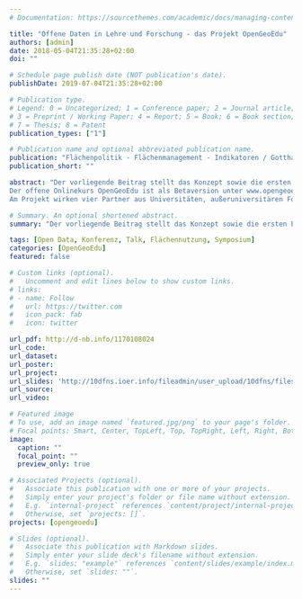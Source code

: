 ```yaml
---
# Documentation: https://sourcethemes.com/academic/docs/managing-content/

title: "Offene Daten in Lehre und Forschung - das Projekt OpenGeoEdu"
authors: [admin]
date: 2018-05-04T21:35:28+02:00
doi: ""

# Schedule page publish date (NOT publication's date).
publishDate: 2019-07-04T21:35:28+02:00

# Publication type.
# Legend: 0 = Uncategorized; 1 = Conference paper; 2 = Journal article;
# 3 = Preprint / Working Paper; 4 = Report; 5 = Book; 6 = Book section;
# 7 = Thesis; 8 = Patent
publication_types: ["1"]

# Publication name and optional abbreviated publication name.
publication: "Flächenpolitik - Flächenmanagement - Indikatoren / Gotthard Meinel, Ulrich Schumacher, Martin Behnisch, Tobias Krüger (Hrsg.)"
publication_short: ""

abstract: "Der vorliegende Beitrag stellt das Konzept sowie die ersten Ergebnisse in dem vom BMVI geförderten Projekt “OpenGeoEdu” vor, in dem es um die Nutzbarmachung offener Geodaten in raumbezogenen Studiengängen geht. Lehrenden und Studierenden im deutschsprachigen Raum soll eine offene Lernumgebung mit einem OpenGeoEdu-Kursangebot geboten werden. 
Der offene Onlinekurs OpenGeoEdu ist als Betaversion unter www.opengeoedu.de verfügbar und wird kontinuierlich ausgebaut und weiterentwickelt. Zudem steht ein Portal der Datenportale für die Suche nach offenen Geodaten zur Verfügung, um schnell eine Übersicht über das Datenangebot in Deutschland, Österreich und der Schweiz zu erhalten. 
Am Projekt wirken vier Partner aus Universitäten, außeruniversitären Forschungseinrichtungen sowie Bundesforschungseinrichtungen bzw. Bundesbehörden mit FuE-Aufgaben mit, die unterschiedlichste raumbezogene Fallbeispiele anbieten."

# Summary. An optional shortened abstract.
summary: "Der vorliegende Beitrag stellt das Konzept sowie die ersten Ergebnisse in dem vom BMVI geförderten Projekt “OpenGeoEdu” vor, in dem es um die Nutzbarmachung offener Geodaten in raumbezogenen Studiengängen geht."

tags: [Open Data, Konferenz, Talk, Flächennutzung, Symposium]
categories: [OpenGeoEdu]
featured: false

# Custom links (optional).
#   Uncomment and edit lines below to show custom links.
# links:
# - name: Follow
#   url: https://twitter.com
#   icon_pack: fab
#   icon: twitter

url_pdf: http://d-nb.info/1170108024
url_code:
url_dataset:
url_poster:
url_project: 
url_slides: 'http://10dfns.ioer.info/fileadmin/user_upload/10dfns/files/16_5_2018/23_1_Lorenzen-Zabel.pdf'
url_source: 
url_video:

# Featured image
# To use, add an image named `featured.jpg/png` to your page's folder. 
# Focal points: Smart, Center, TopLeft, Top, TopRight, Left, Right, BottomLeft, Bottom, BottomRight.
image:
  caption: ""
  focal_point: ""
  preview_only: true

# Associated Projects (optional).
#   Associate this publication with one or more of your projects.
#   Simply enter your project's folder or file name without extension.
#   E.g. `internal-project` references `content/project/internal-project/index.md`.
#   Otherwise, set `projects: []`.
projects: [opengeoedu]

# Slides (optional).
#   Associate this publication with Markdown slides.
#   Simply enter your slide deck's filename without extension.
#   E.g. `slides: "example"` references `content/slides/example/index.md`.
#   Otherwise, set `slides: ""`.
slides: ""
---
```

